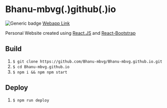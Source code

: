# Bhanu-mbvg(.)github(.)io

![Generic badge](https://img.shields.io/badge/Status-In--Dev-blue.svg)
[Webapp Link](https://bhanu-mbvg.github.io/#/)

Personal Website created using [React.JS](https://reactjs.org/) and [React-Bootstrap](https://react-bootstrap.github.io/)


## Build 
 1. `$ git clone https://github.com/Bhanu-mbvg/Bhanu-mbvg.github.io.git`
 2. `$ cd Bhanu-mbvg.github.io`
 3. `$ npm i && npm npm start`
 
## Deploy
 1. `$ npm run deploy`
